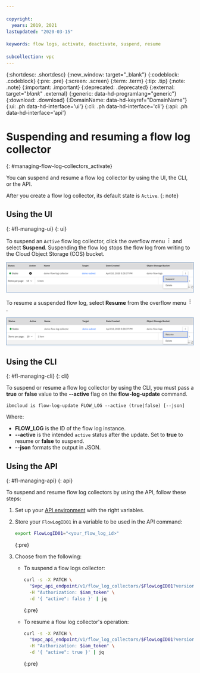 ```yaml
---

copyright:
  years: 2019, 2021
lastupdated: "2020-03-15"

keywords: flow logs, activate, deactivate, suspend, resume

subcollection: vpc
---
```


{:shortdesc: .shortdesc}
{:new_window: target="_blank"}
{:codeblock: .codeblock}
{:pre: .pre}
{:screen: .screen}
{:term: .term}
{:tip: .tip}
{:note: .note}
{:important: .important}
{:deprecated: .deprecated}
{:external: target="_blank_" .external}
{:generic: data-hd-programlang="generic"}
{:download: .download}
{:DomainName: data-hd-keyref="DomainName"}
{:ui: .ph data-hd-interface='ui'}
{:cli: .ph data-hd-interface='cli'}
{:api: .ph data-hd-interface='api'}

# Suspending and resuming a flow log collector
{: #managing-flow-log-collectors_activate}

You can suspend and resume a flow log collector by using the UI, the CLI, or the API.

After you create a flow log collector, its default state is `Active`.
{: note}

## Using the UI
{: #fl-managing-ui}
{: ui}

To suspend an `Active` flow log collector, click the overflow menu ![overflow menu](images/overflow.png) and select **Suspend**. Suspending the flow log stops the flow log from writing to the Cloud Object Storage (COS) bucket.  

![Suspend](/images/flow-log-suspend.png)

To resume a suspended flow log, select **Resume** from the overflow menu ![overflow menu](images/overflow.png).

![Resume](/images/flow-log-resume.png)

## Using the CLI
{: #fl-managing-cli}
{: cli}

To suspend or resume a flow log collector by using the CLI, you must pass a **true** or **false** value to the **--active** flag on the **flow-log-update** command.

```
ibmcloud is flow-log-update FLOW_LOG --active (true|false) [--json]
```

Where:

* **FLOW_LOG** is the ID of the flow log instance.
* **--active** is the intended `active` status after the update. Set to **true** to resume or **false** to suspend.
* **--json** formats the output in JSON.

## Using the API
{: #fl-managing-api}
{: api}

To suspend and resume flow log collectors by using the API, follow these steps:

1. Set up your [API environment](/docs/vpc?topic=vpc-set-up-environment#api-prerequisites-setup) with
the right variables.
2. Store your `FlowLogID01` in a variable to be used in the API command:
    ```sh
    export FlowLogID01="<your_flow_log_id>"
    ```
    {:pre}
3. Choose from the following:

   * To suspend a flow logs collector:

      ```sh
      curl -s -X PATCH \
        "$vpc_api_endpoint/v1/flow_log_collectors/$FlowLogID01?version=$api_version&generation=2" \
        -H "Authorization: $iam_token" \
        -d '{ "active": false }' | jq
      ```
      {:pre}

   * To resume a flow log collector's operation:

      ```sh
      curl -s -X PATCH \
        "$vpc_api_endpoint/v1/flow_log_collectors/$FlowLogID01?version=$api_version&generation=2" \
        -H "Authorization: $iam_token" \
        -d '{ "active": true }' | jq
      ```      
      {:pre}
